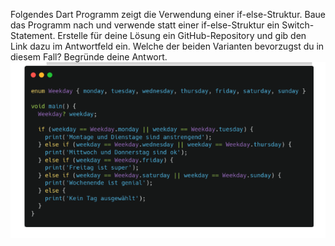 Folgendes Dart Programm zeigt die Verwendung einer if-else-Struktur.
Baue das Programm nach und verwende statt einer if-else-Struktur ein Switch-Statement.
Erstelle für deine Lösung ein GitHub-Repository und gib den Link dazu im Antwortfeld ein.
Welche der beiden Varianten bevorzugst du in diesem Fall? Begründe deine Antwort.
![alt text](image.png)